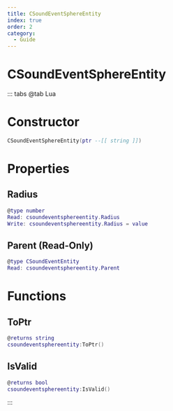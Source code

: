 ```yaml
---
title: CSoundEventSphereEntity
index: true
order: 2
category:
  - Guide
---
```


# CSoundEventSphereEntity

::: tabs
@tab Lua
# Constructor
```lua
CSoundEventSphereEntity(ptr --[[ string ]])
```
# Properties
## Radius 
```lua
@type number
Read: csoundeventsphereentity.Radius
Write: csoundeventsphereentity.Radius = value
```
## Parent (Read-Only)
```lua
@type CSoundEventEntity
Read: csoundeventsphereentity.Parent
```
# Functions
## ToPtr
```lua
@returns string
csoundeventsphereentity:ToPtr()
```
## IsValid
```lua
@returns bool
csoundeventsphereentity:IsValid()
```

:::